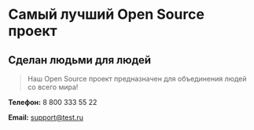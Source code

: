 # Самый лучший Open Source проект

## Сделан людьми для людей

> Наш Open Source проект предназначен для объединения людей со всего мира!

**Телефон:** 8 800 333 55 22

**Email:** support@test.ru
